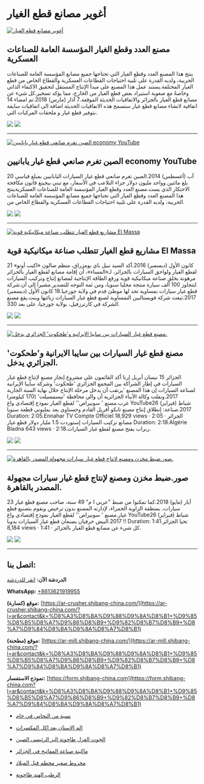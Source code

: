 # أغوير مصانع قطع الغيار

<a href="https://swt.shibang-china.com/?l=ar&img&k=%D8%A3%D8%BA%D9%88%D9%8A%D8%B1+%D9%85%D8%B5%D8%A7%D9%86%D8%B9+%D9%82%D8%B7%D8%B9+%D8%A7%D9%84%D8%BA%D9%8A%D8%A7%D8%B1" target="_blank">![أغوير مصانع قطع الغيار](http://static.shibang-china.com/all-800x300/57.jpg)</a>

## مصنع العدد وقطع الغيار المؤسسة العامة للصناعات العسكرية
ينتج هذا المصنع العدد وقطع الغيار التي تحتاجها جميع مصانع المؤسسة العامة للصناعات الحربية، ولديه القدرة على تلبية احتياجات القطاعات العسكرية والقطاع الخاص من قطع الغيار المختلفة.يستند عمل هذا المصنع على مبدأ الإنتاج المستقل لتحقيق الاكتفاء الذاتي وخاصةً مع صعوبة استيراد بعض قطع الغيار من الخارج، مما يؤكد تسخير.كل شيء عن مصانع قطع الغيار بالجزائر والاتفاقيات الحديثة الموقعة.7 آذار (مارس) 2018.تم امضاء 14 اتفاقية لانشاء مصانع قطع غيار ستسمح هذه الاتفاقيات الحديثة اضافة الى اتفاقيات سابقة بتوفير قطع غيار و ملحقات المركبات التي.


<a href="https://whatsapp.shibangsoft.com/WhatsApp.php" target="_blank" title="WhatsApp">![](http://static.shibang-china.com/icon/whatsapp.png)</a> <a href="https://swt.shibang-china.com/?l=ar&icon&k=%D8%A3%D8%BA%D9%88%D9%8A%D8%B1+%D9%85%D8%B5%D8%A7%D9%86%D8%B9+%D9%82%D8%B7%D8%B9+%D8%A7%D9%84%D8%BA%D9%8A%D8%A7%D8%B1" target="_blank">![](http://static.shibang-china.com/icon/chat-ar.png)</a>

---

<a href="https://swt.shibang-china.com/?l=ar&img&k=%D8%A3%D8%BA%D9%88%D9%8A%D8%B1+%D9%85%D8%B5%D8%A7%D9%86%D8%B9+%D9%82%D8%B7%D8%B9+%D8%A7%D9%84%D8%BA%D9%8A%D8%A7%D8%B1" target="_blank">![الصين تغرم صانعي قطع غيار يابانيين economy YouTube](http://static.shibang-china.com/all-800x300/343.jpg)</a>

## الصين تغرم صانعي قطع غيار يابانيين economy YouTube
20 آب (أغسطس) 2014.الصين تغرم صانعي قطع غيار السيارات اليابانيين بمبلغ قياسي بلغ مائتين وواحد مليون دولار جزاء التلاعب في الأسعار، مع تبني بيجينغ قانون مكافحة الاحتكار الذي يست.مصنع العدد وقطع الغيار المؤسسة العامة للصناعات العسكريةينتج هذا المصنع العدد وقطع الغيار التي تحتاجها جميع مصانع المؤسسة العامة للصناعات الحربية، ولديه القدرة على تلبية احتياجات القطاعات العسكرية والقطاع الخاص من.


<a href="https://whatsapp.shibangsoft.com/WhatsApp.php" target="_blank" title="WhatsApp">![](http://static.shibang-china.com/icon/whatsapp.png)</a> <a href="https://swt.shibang-china.com/?l=ar&icon&k=%D8%A3%D8%BA%D9%88%D9%8A%D8%B1+%D9%85%D8%B5%D8%A7%D9%86%D8%B9+%D9%82%D8%B7%D8%B9+%D8%A7%D9%84%D8%BA%D9%8A%D8%A7%D8%B1" target="_blank">![](http://static.shibang-china.com/icon/chat-ar.png)</a>

---

<a href="https://swt.shibang-china.com/?l=ar&img&k=%D8%A3%D8%BA%D9%88%D9%8A%D8%B1+%D9%85%D8%B5%D8%A7%D9%86%D8%B9+%D9%82%D8%B7%D8%B9+%D8%A7%D9%84%D8%BA%D9%8A%D8%A7%D8%B1" target="_blank">![مشاريع قطع الغيار تتطلب صناعة ميكانيكية قوية El Massa](http://static.shibang-china.com/all-800x300/1355.jpg)</a>

## مشاريع قطع الغيار تتطلب صناعة ميكانيكية قوية El Massa
21 كانون الأول (ديسمبر) 2016.أكد السيد نبيل باي بومزراق، منظم صالون «اكيب أوتو» لقطع الغيار ولواحق السيارات بالجزائر، لـ«المساء»، أن إقامة مصانع لقطع الغيار بالجزائر مرهونة بخلق صناعة ميكانيكية قوية ورفع الطاقة الإنتاجية لمصانع إنتاج وتركيب السيارات لتتجاوز 100 ألف سيارة منتجة محليا سنويا، ومن ثمة التوجه للتصدير.مشيرا إلى أن.شركة قطع غيار سيارات نمساوية تجد لها موطئ قدم في ولاية جورجيا.18 كانون الأول (ديسمبر) 2017.تبعت شركة فويستالبين النمساوية لصنع قطع غيار السيارات زبائنها وبنت.يقع مصنع الشركة في كارترزفيل، بولاية جورجيا، على بعد 330.


<a href="https://whatsapp.shibangsoft.com/WhatsApp.php" target="_blank" title="WhatsApp">![](http://static.shibang-china.com/icon/whatsapp.png)</a> <a href="https://swt.shibang-china.com/?l=ar&icon&k=%D8%A3%D8%BA%D9%88%D9%8A%D8%B1+%D9%85%D8%B5%D8%A7%D9%86%D8%B9+%D9%82%D8%B7%D8%B9+%D8%A7%D9%84%D8%BA%D9%8A%D8%A7%D8%B1" target="_blank">![](http://static.shibang-china.com/icon/chat-ar.png)</a>

---

<a href="https://swt.shibang-china.com/?l=ar&img&k=%D8%A3%D8%BA%D9%88%D9%8A%D8%B1+%D9%85%D8%B5%D8%A7%D9%86%D8%B9+%D9%82%D8%B7%D8%B9+%D8%A7%D9%84%D8%BA%D9%8A%D8%A7%D8%B1" target="_blank">![مصنع قطع غيار السيارات بين سايبا الايرانية و&#39;طحكوت&#39; الجزائري يدخل.](http://static.shibang-china.com/all-800x300/1185.jpg)</a>

## مصنع قطع غيار السيارات بين سايبا الايرانية و&#39;طحكوت&#39; الجزائري يدخل.
الجزائر 15 نيسان أبريل إرنا أكد القائمون علي مشروع إنجاز مصنع لإنتاج قطع غيار السيارات في إطار الشراكة بين المجمع الجزائري &#39;طحكوت&#39; وشركة سايبا الإيرانية لصناعة السيارات إن هذا المصنع &#39;يرتقب أن يدخل مرحلة الإنتاج خلال نهاية السنة الجارية 2017.ونقلت وكالة الأنباء الجزائرية أن والي محافظة &#39;تيسمسيلت&#39; (170 كيلومترا غرب.مصنع &#39; سونيراص&#39;&#39; لقطع الغيار نموذج إقتصادي واع YouTube26 شباط (فبراير) 2017.صناعة: إنطلاق إنتاج مصنع تابكو أفريل القادم وحسناوي يعد بمليوني قطعة سنويا Duration: 2:05.Ennahar TV Compte Officiel 18,929 views &middot; 2:05 &middot; الجزائر مصانع تركيب السيارات إستوردت 1.5 مليار دولار قطع غيار Duration: 2:18.Algérie Bladna 643 views &middot; 2:18.ربراب يفتح مصنع لقطع غيار السيارات.


<a href="https://whatsapp.shibangsoft.com/WhatsApp.php" target="_blank" title="WhatsApp">![](http://static.shibang-china.com/icon/whatsapp.png)</a> <a href="https://swt.shibang-china.com/?l=ar&icon&k=%D8%A3%D8%BA%D9%88%D9%8A%D8%B1+%D9%85%D8%B5%D8%A7%D9%86%D8%B9+%D9%82%D8%B7%D8%B9+%D8%A7%D9%84%D8%BA%D9%8A%D8%A7%D8%B1" target="_blank">![](http://static.shibang-china.com/icon/chat-ar.png)</a>

---

<a href="https://swt.shibang-china.com/?l=ar&img&k=%D8%A3%D8%BA%D9%88%D9%8A%D8%B1+%D9%85%D8%B5%D8%A7%D9%86%D8%B9+%D9%82%D8%B7%D8%B9+%D8%A7%D9%84%D8%BA%D9%8A%D8%A7%D8%B1" target="_blank">![صور.ضبط مخزن ومصنع لإنتاج قطع غيار سيارات مجهولة المصدر بالقاهرة.](http://static.shibang-china.com/all-800x300/1525.jpg)</a>

## صور.ضبط مخزن ومصنع لإنتاج قطع غيار سيارات مجهولة المصدر بالقاهرة.
23 أيار (مايو) 2018.كما تمكنوا من ضبط &quot;عربي ا م&quot; 49 سنة، صاحب مصنع قطع غيار سيارات، بمنطقة الزاوية الحمراء، لإدارته المصنع بدون ترخيص ويقوم بتصنيع قطع غيار.مصنع &#39; سونيراص&#39;&#39; لقطع الغيار نموذج إقتصادي واع YouTube26 شباط (فبراير) 2017.البيض حرفيان يصنعان قطع غيار السيارات يدويا !! Duration: 1:41.تحيا الجزائر 8,184 views &middot; 1:41 &middot; كل شيء عن مصانع قطع الغيار بالجزائر.


<a href="https://whatsapp.shibangsoft.com/WhatsApp.php" target="_blank" title="WhatsApp">![](http://static.shibang-china.com/icon/whatsapp.png)</a> <a href="https://swt.shibang-china.com/?l=ar&icon&k=%D8%A3%D8%BA%D9%88%D9%8A%D8%B1+%D9%85%D8%B5%D8%A7%D9%86%D8%B9+%D9%82%D8%B7%D8%B9+%D8%A7%D9%84%D8%BA%D9%8A%D8%A7%D8%B1" target="_blank">![](http://static.shibang-china.com/icon/chat-ar.png)</a>

---
## اتصل بنا:

**الدردشة الآن:** [انقر للدردشة](https://swt.shibang-china.com?l=ar&contact&k=%D8%A3%D8%BA%D9%88%D9%8A%D8%B1+%D9%85%D8%B5%D8%A7%D9%86%D8%B9+%D9%82%D8%B7%D8%B9+%D8%A7%D9%84%D8%BA%D9%8A%D8%A7%D8%B1)

**WhatsApp:**  [+8613621919955](https://whatsapp.shibangsoft.com/WhatsApp.php)

**موقع (كسارة):** [https://ar-crusher.shibang-china.com/](https://ar-crusher.shibang-china.com/?l=ar&contact&k=%D8%A3%D8%BA%D9%88%D9%8A%D8%B1+%D9%85%D8%B5%D8%A7%D9%86%D8%B9+%D9%82%D8%B7%D8%B9+%D8%A7%D9%84%D8%BA%D9%8A%D8%A7%D8%B1)

**موقع (مطحنة):** [https://ar-mill.shibang-china.com/](https://ar-mill.shibang-china.com/?l=ar&contact&k=%D8%A3%D8%BA%D9%88%D9%8A%D8%B1+%D9%85%D8%B5%D8%A7%D9%86%D8%B9+%D9%82%D8%B7%D8%B9+%D8%A7%D9%84%D8%BA%D9%8A%D8%A7%D8%B1)

**نموذج الاستفسار:** [https://form.shibang-china.com](https://form.shibang-china.com?l=ar&contact&k=%D8%A3%D8%BA%D9%88%D9%8A%D8%B1+%D9%85%D8%B5%D8%A7%D9%86%D8%B9+%D9%82%D8%B7%D8%B9+%D8%A7%D9%84%D8%BA%D9%8A%D8%A7%D8%B1)

* [نسبة من النحاس في خام](../24/%D9%86%D8%B3%D8%A8%D8%A9%20%D9%85%D9%86%20%D8%A7%D9%84%D9%86%D8%AD%D8%A7%D8%B3%20%D9%81%D9%8A%20%D8%AE%D8%A7%D9%85.md)

* [الم الاسنان بعد اكل المكسرات](../21/%D8%A7%D9%84%D9%85%20%D8%A7%D9%84%D8%A7%D8%B3%D9%86%D8%A7%D9%86%20%D8%A8%D8%B9%D8%AF%20%D8%A7%D9%83%D9%84%20%D8%A7%D9%84%D9%85%D9%83%D8%B3%D8%B1%D8%A7%D8%AA.md)

* [الجوت الغزل طاحونة البر الرئيسى الصين](../25/%D8%A7%D9%84%D8%AC%D9%88%D8%AA%20%D8%A7%D9%84%D8%BA%D8%B2%D9%84%20%D8%B7%D8%A7%D8%AD%D9%88%D9%86%D8%A9%20%D8%A7%D9%84%D8%A8%D8%B1%20%D8%A7%D9%84%D8%B1%D8%A6%D9%8A%D8%B3%D9%89%20%D8%A7%D9%84%D8%B5%D9%8A%D9%86.md)

* [ماكينة صناعة المفاتيح في الجزائر](../22/%D9%85%D8%A7%D9%83%D9%8A%D9%86%D8%A9%20%D8%B5%D9%86%D8%A7%D8%B9%D8%A9%20%D8%A7%D9%84%D9%85%D9%81%D8%A7%D8%AA%D9%8A%D8%AD%20%D9%81%D9%8A%20%D8%A7%D9%84%D8%AC%D8%B2%D8%A7%D8%A6%D8%B1.md)

* [مخروط صغير محطم قبل الميلاد](../25/%D9%85%D8%AE%D8%B1%D9%88%D8%B7%20%D8%B5%D8%BA%D9%8A%D8%B1%20%D9%85%D8%AD%D8%B7%D9%85%20%D9%82%D8%A8%D9%84%20%D8%A7%D9%84%D9%85%D9%8A%D9%84%D8%A7%D8%AF.md)

* [الرطب الهند طاحونة](../25/%D8%A7%D9%84%D8%B1%D8%B7%D8%A8%20%D8%A7%D9%84%D9%87%D9%86%D8%AF%20%D8%B7%D8%A7%D8%AD%D9%88%D9%86%D8%A9.md)